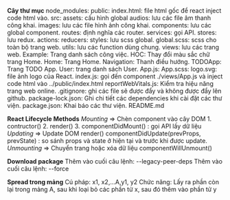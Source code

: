 **Cây thư mục**
node_modules:
public:
    index.html: file html gốc để react inject code html vào.
src:
    assets: cấu hình global
        audios: lưu các file âm thanh công khai.
        images: lưu các file hình ảnh công khai.
    components: lưu các global component.
    routes: định nghĩa các router.
    services: gọi API.
    stores: lưu redux.
        actions:
        reducers:
    styles: lưu scss global.
        global.scss: scss cho toàn bộ trang web.
    utils: lưu các function dùng chung.
    views: lưu các trang web.
        Example: Trang danh sách công việc.
        HOC: Thay đổi màu sắc chữ trang Home.
        Home: Trang Home.
        Navigation: Thanh điều hướng.
        TODOApp: Trang TODO App.
        User: trang danh sách User.
        App.js:
        App.scss:
        logo.svg: file ảnh logo của React.
    index.js: gọi đến component ./views/App.js và inject code html vào ../public/index.html
    reportWebVitals.js: Kiểm tra hiệu năng trang web online.
.gitignore: ghi các file sẽ được đẩy và không được đẩy lên github.
package-lock.json: Ghi chi tiết các dependencies khi cài đặt các thư viện.
package.json: Khai báo các thư viện.
README.md

**React Lifecycle Methods**
*Mounting*     => Chèn component vào cây DOM
    1. contructor()
    2. render()
    3. componentDidMount() : gọi API lấy dữ liệu
*Updating*      => Update DOM
    render()
    componentDidUpdate(prevProps, prevState) :  so sánh props và state ở hiện tại và trước khi được update.
*Unmounting*        => Chuyển trang hoặc xóa dữ liệu
    componentWillUnmount()

**Download package**
Thêm vào cuối câu lệnh: --legacy-peer-deps
Thêm vào cuối câu lệnh: --force

**Spread trong mảng**
Cú pháp: x1, x2,...A,y1, y2
Chức năng: Lấy ra phần còn lại trong mảng A, sau khi loại bỏ các phần tử x, sau đó thêm vào phần tử y
